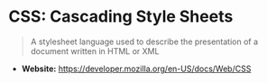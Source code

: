 # CSS: Cascading Style Sheets
> A stylesheet language used to describe the presentation of a document written in HTML or XML

* **Website:** https://developer.mozilla.org/en-US/docs/Web/CSS